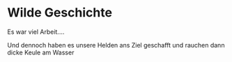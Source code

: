 # Wilde Geschichte


Es war viel Arbeit....

Und dennoch haben es unsere Helden ans Ziel geschafft und rauchen dann dicke Keule am Wasser
